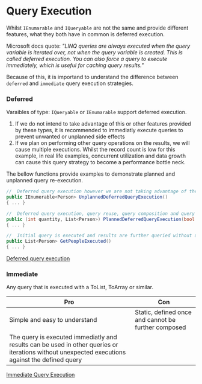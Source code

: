 # Query Execution

Whilst  `IEnumarable` and `IQueryable` are not the same and provide different features, what they both have in common is deferred execution.

Microsoft docs quote: *"LINQ queries are always executed when the query variable is iterated over, not when the query variable is created. This is called deferred execution. You can also force a query to execute immediately, which is useful for caching query results."*

Because of this, it is importand to understand the difference between `deferred` and `immediate` query execution strategies.

### Deferred

Varaibles of type: `IQueryable` or `IEnumarable` support deferred execution. 

1. If we do not intend to take advantage of this or other features provided by these types, it is recommended to immediatly execute queries to prevent unwanted or unplanned side effects
2. If we plan on performing other query operations on the results, we will cause multiple executions. Whilst the record count is low for this example, in real life examples, concurrent utilization and data growth can cause this query strategy to become a performance bottle neck. 


The bellow functions provide examples to demonstrate planned and unplanned query re-execution.  

```c#
//  Deferred query execution however we are not taking advantage of the deferred execution.
public IEnumerable<Person> UnplannedDeferredQueryExecution() 
{ ... }

//  Deferred query execution, query reuse, query composition and query termination.
public (int quantity, List<Person>) PlannedDeferredQueryExecution(bool mustHaveAddress = false) 
{ ... }

//  Initial query is executed and results are further queried without unplanned further duplicate query execution.
public List<Person> GetPeopleExecuted()
{ ... }
```

[Deferred query execution](https://learn.microsoft.com/en-us/dotnet/framework/data/adonet/ef/language-reference/query-execution#deferred-query-execution)

### Immediate 

Any query that is executed with a ToList, ToArray or similar.

| Pro | Con |
| --- | --- |
| Simple and easy to understand | Static, defined once and cannot be further composed |
| The query is executed immediatly and results can be used in other queries or iterations without unexpected executions against the defined query |  |

[Immediate Query Execution](https://learn.microsoft.com/en-us/dotnet/framework/data/adonet/ef/language-reference/query-execution#immediate-query-execution)